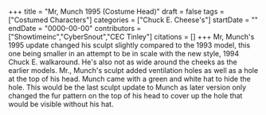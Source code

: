 +++
title = "Mr, Munch 1995 (Costume Head)"
draft = false
tags = ["Costumed Characters"]
categories = ["Chuck E. Cheese's"]
startDate = ""
endDate = "0000-00-00"
contributors = ["Showtimeinc","CyberSnout","CEC Tinley"]
citations = []
+++
Mr, Munch's 1995 update changed his sculpt slightly compared to the 1993 model, this one being smaller in an attempt to be in scale with the new style, 1994 Chuck E. walkaround. He's also not as wide around the cheeks as the earlier models. Mr., Munch's sculpt added ventilation holes as well as a hole at the top of his head. Munch came with a green and white hat to hide the hole. This would be the last sculpt update to Munch as later version only changed the fur pattern on the top of his head to cover up the hole that would be visible without his hat.
